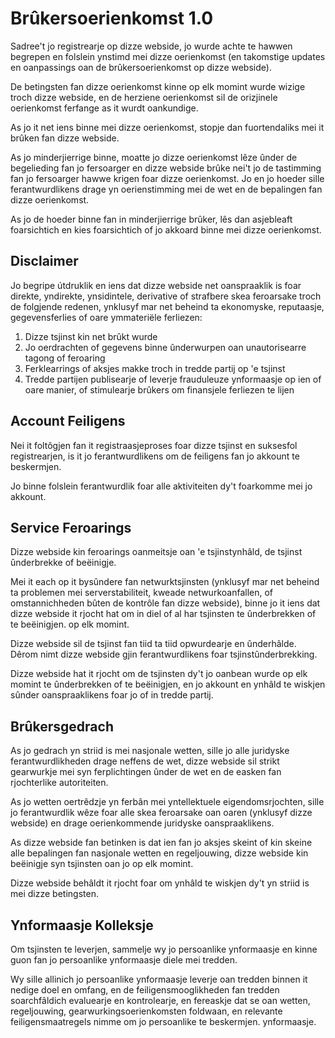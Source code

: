 # Brûkersoerienkomst 1.0

Sadree't jo registrearje op dizze webside, jo wurde achte te hawwen begrepen en folslein ynstimd mei dizze oerienkomst (en takomstige updates en oanpassings oan de brûkersoerienkomst op dizze webside).

De betingsten fan dizze oerienkomst kinne op elk momint wurde wizige troch dizze webside, en de herziene oerienkomst sil de orizjinele oerienkomst ferfange as it wurdt oankundige.

As jo it net iens binne mei dizze oerienkomst, stopje dan fuortendaliks mei it brûken fan dizze webside.

As jo minderjierrige binne, moatte jo dizze oerienkomst lêze ûnder de begelieding fan jo fersoarger en dizze webside brûke nei't jo de tastimming fan jo fersoarger hawwe krigen foar dizze oerienkomst. Jo en jo hoeder sille ferantwurdlikens drage yn oerienstimming mei de wet en de bepalingen fan dizze oerienkomst.

As jo de hoeder binne fan in minderjierrige brûker, lês dan asjebleaft foarsichtich en kies foarsichtich of jo akkoard binne mei dizze oerienkomst.

## Disclaimer

Jo begripe útdruklik en iens dat dizze webside net oanspraaklik is foar direkte, yndirekte, ynsidintele, derivative of strafbere skea feroarsake troch de folgjende redenen, ynklusyf mar net beheind ta ekonomyske, reputaasje, gegevensferlies of oare ymmateriële ferliezen:

1. Dizze tsjinst kin net brûkt wurde
1. Jo oerdrachten of gegevens binne ûnderwurpen oan unautorisearre tagong of feroaring
1. Ferklearrings of aksjes makke troch in tredde partij op 'e tsjinst
1. Tredde partijen publisearje of leverje frauduleuze ynformaasje op ien of oare manier, of stimulearje brûkers om finansjele ferliezen te lijen

## Account Feiligens

Nei it foltôgjen fan it registraasjeproses foar dizze tsjinst en suksesfol registrearjen, is it jo ferantwurdlikens om de feiligens fan jo akkount te beskermjen.

Jo binne folslein ferantwurdlik foar alle aktiviteiten dy't foarkomme mei jo akkount.

## Service Feroarings

Dizze webside kin feroarings oanmeitsje oan 'e tsjinstynhâld, de tsjinst ûnderbrekke of beëinigje.

Mei it each op it bysûndere fan netwurktsjinsten (ynklusyf mar net beheind ta problemen mei serverstabiliteit, kweade netwurkoanfallen, of omstannichheden bûten de kontrôle fan dizze webside), binne jo it iens dat dizze webside it rjocht hat om in diel of al har tsjinsten te ûnderbrekken of te beëinigjen. op elk momint.

Dizze webside sil de tsjinst fan tiid ta tiid opwurdearje en ûnderhâlde. Dêrom nimt dizze webside gjin ferantwurdlikens foar tsjinstûnderbrekking.

Dizze webside hat it rjocht om de tsjinsten dy't jo oanbean wurde op elk momint te ûnderbrekken of te beëinigjen, en jo akkount en ynhâld te wiskjen sûnder oanspraaklikens foar jo of in tredde partij.

## Brûkersgedrach

As jo gedrach yn striid is mei nasjonale wetten, sille jo alle juridyske ferantwurdlikheden drage neffens de wet, dizze webside sil strikt gearwurkje mei syn ferplichtingen ûnder de wet en de easken fan rjochterlike autoriteiten.

As jo wetten oertrêdzje yn ferbân mei yntellektuele eigendomsrjochten, sille jo ferantwurdlik wêze foar alle skea feroarsake oan oaren (ynklusyf dizze webside) en drage oerienkommende juridyske oanspraaklikens.

As dizze webside fan betinken is dat ien fan jo aksjes skeint of kin skeine alle bepalingen fan nasjonale wetten en regeljouwing, dizze webside kin beëinigje syn tsjinsten oan jo op elk momint.

Dizze webside behâldt it rjocht foar om ynhâld te wiskjen dy't yn striid is mei dizze betingsten.

## Ynformaasje Kolleksje

Om tsjinsten te leverjen, sammelje wy jo persoanlike ynformaasje en kinne guon fan jo persoanlike ynformaasje diele mei tredden.

Wy sille allinich jo persoanlike ynformaasje leverje oan tredden binnen it nedige doel en omfang, en de feiligensmooglikheden fan tredden soarchfâldich evaluearje en kontrolearje, en fereaskje dat se oan wetten, regeljouwing, gearwurkingsoerienkomsten foldwaan, en relevante feiligensmaatregels nimme om jo persoanlike te beskermjen. ynformaasje.